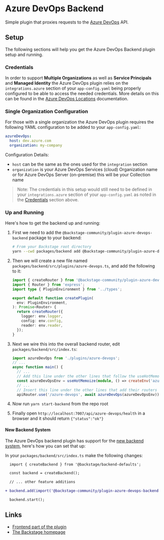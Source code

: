 # Azure DevOps Backend

Simple plugin that proxies requests to the [Azure DevOps](https://docs.microsoft.com/en-us/rest/api/azure/devops/?view=azure-devops-rest-6.1) API.

## Setup

The following sections will help you get the Azure DevOps Backend plugin setup and running.

### Credentials

In order to support **Multiple Organizations** as well as **Service Principals** and **Managed Identity** the Azure DevOps plugin relies on the `integrations.azure` section of your `app-config.yaml` being properly configured to be able to access the needed credentials. More details on this can be found in the [Azure DevOps Locations](https://backstage.io/docs/integrations/azure/locations) documentation.

### Single Organization Configuration

For those with a single organization the Azure DevOps plugin requires the following YAML configuration to be added to your `app-config.yaml`:

```yaml
azureDevOps:
  host: dev.azure.com
  organization: my-company
```

Configuration Details:

- `host` can be the same as the ones used for the `integration` section
- `organization` is your Azure DevOps Services (cloud) Organization name or for Azure DevOps Server (on-premise) this will be your Collection name

> Note: The credentials in this setup would still need to be defined in your `integrations.azure` section of your `app-config.yaml` as noted in the [Credentials](#credentials) section above.

### Up and Running

Here's how to get the backend up and running:

1. First we need to add the `@backstage-community/plugin-azure-devops-backend` package to your backend:

   ```sh
   # From your Backstage root directory
   yarn --cwd packages/backend add @backstage-community/plugin-azure-devops-backend
   ```

2. Then we will create a new file named `packages/backend/src/plugins/azure-devops.ts`, and add the
   following to it:

   ```ts
   import { createRouter } from '@backstage-community/plugin-azure-devops-backend';
   import { Router } from 'express';
   import type { PluginEnvironment } from '../types';

   export default function createPlugin(
     env: PluginEnvironment,
   ): Promise<Router> {
     return createRouter({
       logger: env.logger,
       config: env.config,
       reader: env.reader,
     });
   }
   ```

3. Next we wire this into the overall backend router, edit `packages/backend/src/index.ts`:

   ```ts
   import azureDevOps from './plugins/azure-devops';
   // ...
   async function main() {
     // ...
     // Add this line under the other lines that follow the useHotMemoize pattern
     const azureDevOpsEnv = useHotMemoize(module, () => createEnv('azure-devops'));
     // ...
     // Insert this line under the other lines that add their routers to apiRouter in the same way
     apiRouter.use('/azure-devops', await azureDevOps(azureDevOpsEnv));
   ```

4. Now run `yarn start-backend` from the repo root
5. Finally open `http://localhost:7007/api/azure-devops/health` in a browser and it should return `{"status":"ok"}`

#### New Backend System

The Azure DevOps backend plugin has support for the [new backend system](https://backstage.io/docs/backend-system/), here's how you can set that up:

In your `packages/backend/src/index.ts` make the following changes:

```diff
  import { createBackend } from '@backstage/backend-defaults';

  const backend = createBackend();

  // ... other feature additions

+ backend.add(import('@backstage-community/plugin-azure-devops-backend'));

  backend.start();
```

## Links

- [Frontend part of the plugin](https://github.com/backstage/backstage/tree/master/plugins/azure-devops)
- [The Backstage homepage](https://backstage.io)
